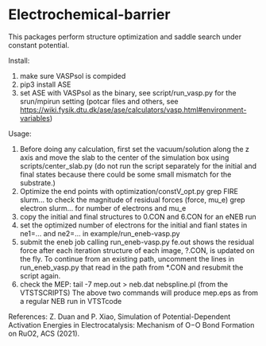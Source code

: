 # Electrochemical-barrier
This packages perform structure optimization and saddle search under constant potential.

Install:
 1. make sure VASPsol is compided
 2. pip3 install ASE
 3. set ASE with VASPsol as the binary, see script/run_vasp.py for the srun/mpirun setting
    (potcar files and others, see https://wiki.fysik.dtu.dk/ase/ase/calculators/vasp.html#environment-variables)

Usage:
1. Before doing any calculation, first set the vacuum/solution along the z axis and move the slab to the center of the simulation box using scripts/center_slab.py (do not run the script separately for the initial and final states because there could be some small mismatch for the substrate.)
2. Optimize the end points with optimization/constV_opt.py
   grep FIRE slurm... to check the magnitude of residual forces (force, mu_e)
   grep electron slurm... for number of electrons and mu_e
3. copy the initial and final structures to 0.CON and 6.CON for an eNEB run
3. set the optimized number of electrons for the initial and fianl states in ne1=... and ne2=... in example/run_eneb-vasp.py
4. submit the eneb job calling run_eneb-vasp.py
   fe.out shows the residual force after each iteration
   structure of each image, ?.CON, is updated on the fly. To continue from an existing path, uncomment the lines in run_eneb_vasp.py that read in the path from *.CON and resubmit the script again.
5. check the MEP:
   tail -7 mep.out > neb.dat
   nebspline.pl (from the VTSTSCRIPTS)
   The above two commands will produce mep.eps as from a regular NEB run in VTSTcode


References:
  Z. Duan and P. Xiao, Simulation of Potential-Dependent Activation Energies in Electrocatalysis: Mechanism of O−O Bond Formation on RuO2, ACS (2021).
